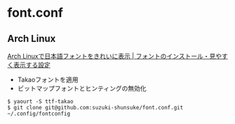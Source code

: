 # font.conf

## Arch Linux

[Arch Linuxで日本語フォントをきれいに表示 | フォントのインストール・見やすく表示する設定](http://archlinux-blogger.blogspot.jp/2013/08/arch-linux.html)

* Takaoフォントを適用
* ビットマップフォントとヒンティングの無効化

```
$ yaourt -S ttf-takao
$ git clone git@github.com:suzuki-shunsuke/font.conf.git ~/.config/fontconfig
```
